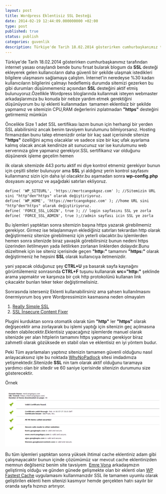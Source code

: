 ```yaml
---
layout: post
title: Wordpress Eklentisiz SSL Desteği
date: 2014-02-19 12:44:09.000000000 +02:00
type: post
published: true
status: publish
categories: guvenlik
description: Türkiye'de Tarih 18.02.2014 gösterirken cumhurbaşkanımız tarafından internet yasası onaylandı bende bunu fırsat bularak bloğumu SSL desteği
---
```


Türkiye'de Tarih 18.02.2014 gösterirken cumhurbaşkanımız tarafından internet yasası onaylandı bende bunu fırsat bularak blogum da **SSL** desteği ekleyerek gelen kullanıcıların daha güvenli bir şekilde ulaşmak istedikleri bilgilere ulaşmasını sağlamaya çalıştım. İnternet'in neredeyse %30 kadarı kullanıcıların bilgilerini çalmayı hedeflemiş durumda sitemizi gezerken bu gibi durumları düşünmemeniz açısından **SSL** desteğini aktif etmiş bulunuyoruz.Özellikle Wordpress bloglarında kullanmak isteyen webmaster arkadaşlarımıza bu konuda bir nebze yardım etmek gerektiğini düşünüyorum bu işi eklenti kullanmadan &nbsp;tamamen eklentisiz bir şekilde yapmamız ve sitemizin CPU,RAM değerlerini zıplatmadan **"https"** desteğini getirmemiz mümkün

Öncelikle Size 1 adet SSL sertifikası lazım bunun için herhangi bir yerden SSL alabilirsiniz ancak benim tavsiyem kurulumunu bilmiyorsanız. Hosting firmanızdan bunu talep etmenizdir onlar bir kaç saat içerisinde sitenize **"https"** özelliğini açmış olacaklar ve sadece size bir kaç ufak ayarlama kalmış olacak ancak kendinize ait sunucunuz var ise kurulumunu web serverınıza göre yapmanız gerekiyor.SSL sertifikanız var olduğunu düşünerek işleme geçelim hemen

ilk olarak sitemizde 443 portu aktif mi diye kontrol etmemiz gerekiyor bunun için çeşitli siteler bulunuyor ama **SSL** yi aldığınız yerin kontrol sayfasını kullanmanız sizin için daha iyi olacaktır.bu aşamadan sonra **wp-config.php** dosyasını açıyoruz ve aşağıdaki satırları ekliyoruz.

    define( 'WP_SITEURL', 'https://mertcangokgoz.com' ); //Sitemizin URL sini "http"den"https" olarak değiştiriyoruz.
    define( 'WP_HOME', 'https://mertcangokgoz.com' ); //home URL sini "http"den"https" olarak değiştiriyoruz.
    define( 'FORCE_SSL_LOGIN', true ); // login sayfasını SSL ye zorla
    define( 'FORCE_SSL_ADMIN', true );//admin sayfası icin SSL ye zorla

Bu işlemleri yaptıktan sonra sitemizin başına https yazarak girebilmemiz gerekiyor. Girmez ise telaşlanmayın eklediğiniz satırları tekrardan http olarak değiştirmeniz sitenize girebilmeniz için yeterli olacaktır.bu işlemlerden hemen sonra sitenizde biraz yavaşlık görebilirsiniz bunun nedeni https üzerinden iletilmeyen yada iletilirken zorlanan linklerden dolayıdır.Bunu düzeltmek için ise siteniz içerisinde geçen **"http:"** tamamını **"https:"** olarak değiştirmeniz he hepsini **SSL** olarak kullanıcıya iletmenizdir.

yani yapacak olduğunuz şey **CTRL+U** ya basarak sayfa kaynağını görüntülemeniz sonrasında **CTRL+F** tuşunu kullanarak **src="http:"** şeklinde arama yapmaktır ve karşınıza bir çok http protokolünü kullanan link çıkacaktır bunları teker teker değiştirmelisiniz.

Sonrasında isterseniz Eklenti kullanabilirsiniz ama şahsen kullanılmasını önermiyorum boş yere Wordpressimizin kasmasına neden olmayalım

1. [Really Simple SSL](https://wordpress.org/plugins/really-simple-ssl/)
2. [SSL İnsecure Content Fixer](https://wordpress.org/plugins/ssl-insecure-content-fixer/)

Plugini kurduktan sonra otomatik olarak tüm **"http"** ler **"https"** olarak değişecektir ama zorlayarak bu işlemi yaptığı için sitenizin geç açılmasına neden olabilecektir.Eklentisiz yapacağınız işlemlerde manuel olarak sitenizde yer alan httplerin tamamını https yapmanız gerekiyor biraz zahmetli olarak gözüksede en stabil olan ve eklentisiz en iyi yöntem budur.

Peki Tüm ayarlamaları yaptınız sitenizin tamamen güvenli olduğunu nasıl anlayacaksınız işte bu noktada [WhyNoPadlock](https://www.whynopadlock.com/) sitesi imdadımıza yetişmektedir.Sitenizde **SSL** nin tam olarak aktif olduğunu taramaya yardımcı olan bir sitedir ve 60 saniye içerisinde sitenizin durumunu size gösterecektir.

Örnek

![whynopadlock](/assets/whynopadlock.png)

Bu tüm işlemleri yaptıktan sonra yüksek ihtimal cache eklentiniz adam gibi çalışmayacaktır bunun içinde çözümümüz var mevcut cache eklentinizden memnun değilseniz benim site tavsiyem&nbsp; [Emre Vona](http://profiles.wordpress.org/emrevona/)&nbsp;arkadaşmızın geliştirmiş olduğu ve günden günede gelişmekte olan bir eklenti olan [WP Fastest Cache](https://wordpress.org/plugins/wp-fastest-cache/) uygulamasını kullanmanızdır SSL ile tamamen uyumlu olarak geliştirilen eklenti hem sitenizi kasmıyor hemde gerçekten hatrı sayılır bir oranda sayfa hızınızı artırıyor. [
](http://profiles.wordpress.org/emrevona/)
